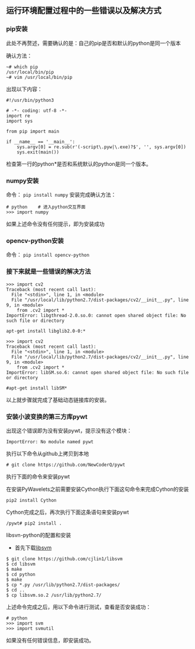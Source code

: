 ## 运行环境配置过程中的一些错误以及解决方式

### pip安装
此处不再赘述，需要确认的是：自己的pip是否和默认的python是同一个版本

确认方法：

```
~# which pip
/usr/local/bin/pip
~# vim /usr/local/bin/pip
```
出现以下内容：
```
#!/usr/bin/python3

# -*- coding: utf-8 -*-
import re
import sys

from pip import main

if __name__ == '__main__':
    sys.argv[0] = re.sub(r'(-script\.pyw|\.exe)?$', '', sys.argv[0])
    sys.exit(main())

```
检查第一行的python*是否和系统默认的python是同一个版本。

### numpy安装
命令：
`pip install numpy`
安装完成确认方法：
```
# python	# 进入python交互界面
>>> import numpy
```
如果上述命令没有任何提示，即为安装成功

### opencv-python安装
命令：
`pip install opencv-python`

### 接下来就是一些错误的解决方法

```	
>>> import cv2
Traceback (most recent call last):
  File "<stdin>", line 1, in <module>
  File "/usr/local/lib/python2.7/dist-packages/cv2/__init__.py", line 9, in <module>
    from .cv2 import *
ImportError: libgthread-2.0.so.0: cannot open shared object file: No such file or directory

apt-get install libglib2.0-0:* 

>>> import cv2
Traceback (most recent call last):
  File "<stdin>", line 1, in <module>
  File "/usr/local/lib/python2.7/dist-packages/cv2/__init__.py", line 9, in <module>
    from .cv2 import *
ImportError: libSM.so.6: cannot open shared object file: No such file or directory

#apt-get install libSM*
```

以上就步骤就完成了基础动态链接库的安装。

### 安装小波变换的第三方库pywt

出现这个错误即为没有安装pywt，提示没有这个模块：

`ImportError: No module named pywt`

执行以下命令从github上拷贝到本地

`# git clone https://github.com/NewCoderQ/pywt`

执行下面的命令来安装pywt

	
在安装PyWavelets之前需要安装Cython执行下面这句命令来完成Cython的安装

`pip2 install Cython`

Cython完成之后，再次执行下面这条语句来安装pywt

`/pywt# pip2 install .`

libsvn-python的配置和安装

* 首先下载[libsvm](https://github.com/cjlin1/libsvm)

```
$ git clone https://github.com/cjlin1/libsvm
$ cd libsvm
$ make
$ cd python
$ make
$ cp *.py /usr/lib/python2.7/dist-packages/  
$ cd ..  
$ cp libsvm.so.2 /usr/lib/python2.7/  

```
上述命令完成之后，用以下命令进行测试，查看是否安装成功：

```
# python
>>> import svm
>>> import svmutil
```

如果没有任何错误信息，即安装成功。